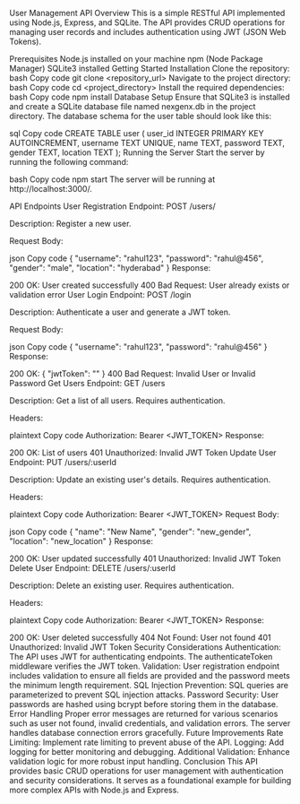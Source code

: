User Management API
Overview
This is a simple RESTful API implemented using Node.js, Express, and SQLite. The API provides CRUD operations for managing user records and includes authentication using JWT (JSON Web Tokens).

Prerequisites
Node.js installed on your machine
npm (Node Package Manager)
SQLite3 installed
Getting Started
Installation
Clone the repository:
bash
Copy code
git clone <repository_url>
Navigate to the project directory:
bash
Copy code
cd <project_directory>
Install the required dependencies:
bash
Copy code
npm install
Database Setup
Ensure that SQLite3 is installed and create a SQLite database file named nexgenx.db in the project directory. The database schema for the user table should look like this:

sql
Copy code
CREATE TABLE user (
user_id INTEGER PRIMARY KEY AUTOINCREMENT,
username TEXT UNIQUE,
name TEXT,
password TEXT,
gender TEXT,
location TEXT
);
Running the Server
Start the server by running the following command:

bash
Copy code
npm start
The server will be running at http://localhost:3000/.

API Endpoints
User Registration
Endpoint: POST /users/

Description: Register a new user.

Request Body:

json
Copy code
{
"username": "rahul123",
"password": "rahul@456",
"gender": "male",
"location": "hyderabad"
}
Response:

200 OK: User created successfully
400 Bad Request: User already exists or validation error
User Login
Endpoint: POST /login

Description: Authenticate a user and generate a JWT token.

Request Body:

json
Copy code
{
"username": "rahul123",
"password": "rahul@456"
}
Response:

200 OK: { "jwtToken": "<token>" }
400 Bad Request: Invalid User or Invalid Password
Get Users
Endpoint: GET /users

Description: Get a list of all users. Requires authentication.

Headers:

plaintext
Copy code
Authorization: Bearer <JWT_TOKEN>
Response:

200 OK: List of users
401 Unauthorized: Invalid JWT Token
Update User
Endpoint: PUT /users/:userId

Description: Update an existing user's details. Requires authentication.

Headers:

plaintext
Copy code
Authorization: Bearer <JWT_TOKEN>
Request Body:

json
Copy code
{
"name": "New Name",
"gender": "new_gender",
"location": "new_location"
}
Response:

200 OK: User updated successfully
401 Unauthorized: Invalid JWT Token
Delete User
Endpoint: DELETE /users/:userId

Description: Delete an existing user. Requires authentication.

Headers:

plaintext
Copy code
Authorization: Bearer <JWT_TOKEN>
Response:

200 OK: User deleted successfully
404 Not Found: User not found
401 Unauthorized: Invalid JWT Token
Security Considerations
Authentication: The API uses JWT for authenticating endpoints. The authenticateToken middleware verifies the JWT token.
Validation: User registration endpoint includes validation to ensure all fields are provided and the password meets the minimum length requirement.
SQL Injection Prevention: SQL queries are parameterized to prevent SQL injection attacks.
Password Security: User passwords are hashed using bcrypt before storing them in the database.
Error Handling
Proper error messages are returned for various scenarios such as user not found, invalid credentials, and validation errors.
The server handles database connection errors gracefully.
Future Improvements
Rate Limiting: Implement rate limiting to prevent abuse of the API.
Logging: Add logging for better monitoring and debugging.
Additional Validation: Enhance validation logic for more robust input handling.
Conclusion
This API provides basic CRUD operations for user management with authentication and security considerations. It serves as a foundational example for building more complex APIs with Node.js and Express.
